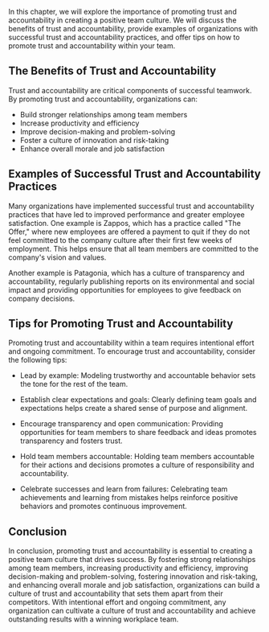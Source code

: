 
In this chapter, we will explore the importance of promoting trust and accountability in creating a positive team culture. We will discuss the benefits of trust and accountability, provide examples of organizations with successful trust and accountability practices, and offer tips on how to promote trust and accountability within your team.

The Benefits of Trust and Accountability
----------------------------------------

Trust and accountability are critical components of successful teamwork. By promoting trust and accountability, organizations can:

* Build stronger relationships among team members
* Increase productivity and efficiency
* Improve decision-making and problem-solving
* Foster a culture of innovation and risk-taking
* Enhance overall morale and job satisfaction

Examples of Successful Trust and Accountability Practices
---------------------------------------------------------

Many organizations have implemented successful trust and accountability practices that have led to improved performance and greater employee satisfaction. One example is Zappos, which has a practice called "The Offer," where new employees are offered a payment to quit if they do not feel committed to the company culture after their first few weeks of employment. This helps ensure that all team members are committed to the company's vision and values.

Another example is Patagonia, which has a culture of transparency and accountability, regularly publishing reports on its environmental and social impact and providing opportunities for employees to give feedback on company decisions.

Tips for Promoting Trust and Accountability
-------------------------------------------

Promoting trust and accountability within a team requires intentional effort and ongoing commitment. To encourage trust and accountability, consider the following tips:

* Lead by example: Modeling trustworthy and accountable behavior sets the tone for the rest of the team.

* Establish clear expectations and goals: Clearly defining team goals and expectations helps create a shared sense of purpose and alignment.

* Encourage transparency and open communication: Providing opportunities for team members to share feedback and ideas promotes transparency and fosters trust.

* Hold team members accountable: Holding team members accountable for their actions and decisions promotes a culture of responsibility and accountability.

* Celebrate successes and learn from failures: Celebrating team achievements and learning from mistakes helps reinforce positive behaviors and promotes continuous improvement.

Conclusion
----------

In conclusion, promoting trust and accountability is essential to creating a positive team culture that drives success. By fostering strong relationships among team members, increasing productivity and efficiency, improving decision-making and problem-solving, fostering innovation and risk-taking, and enhancing overall morale and job satisfaction, organizations can build a culture of trust and accountability that sets them apart from their competitors. With intentional effort and ongoing commitment, any organization can cultivate a culture of trust and accountability and achieve outstanding results with a winning workplace team.
